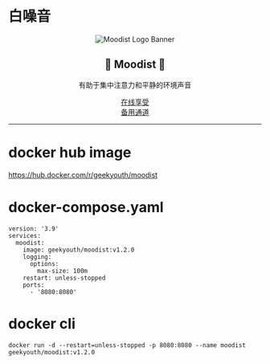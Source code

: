 # 白噪音

<div align="center">
  <img src="/assets/banner.svg" alt="Moodist Logo Banner" />
  <h2> 👀 Moodist 🌲</h2>
  <p>有助于集中注意力和平静的环境声音</p>
  
  <a href="https://moodist.java666.cn" target="_blank">在线享受</a>
  <br/>
  <a href="https://moodist.vercel.app" target="_blank">备用通道</a>
</div>

---

# docker hub image
<a href="https://moodist.vercel.app" target="_blank">https://hub.docker.com/r/geekyouth/moodist</a>

# docker-compose.yaml
```
version: '3.9'
services:
  moodist:
    image: geekyouth/moodist:v1.2.0
    logging:
      options:
        max-size: 100m
    restart: unless-stopped
    ports:
      - '8080:8080'

```

# docker cli
```
docker run -d --restart=unless-stopped -p 8080:8080 --name moodist  geekyouth/moodist:v1.2.0
```
